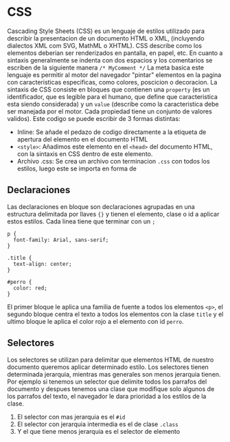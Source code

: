 # CSS
Cascading Style Sheets (CSS) es un lenguaje de estilos utilizado para describir la presentacion de un documento HTML o XML, (incluyendo dialectos XML com SVG, MathML o XHTML). CSS describe como los elementos deberian ser renderizados en pantalla, en papel, etc.
En cuanto a sintaxis generalmente se indenta con dos espacios y los comentarios se escriben de la siguiente manera ```/* MyComment */```
La meta basica este lenguaje es permitir al motor del navegador "pintar" elementos en la pagina con caracteristicas especificas, como colores, poscicion o decoracion. La sintaxis de CSS consiste en bloques que contienen una ```property```  (es un identificador, que es legible para el humano, que define que caracteristica esta siendo considerada) y un ```value``` (describe como la caracteristica debe ser manejada por el motor. Cada propiedad tiene un conjunto de valores validos).
Este codigo se puede escribir de 3 formas distintas:
- Inline: Se añade el pedazo de codigo directamente a la etiqueta de apertura del elemento en el documento HTML
- ```<style>```: Añadimos este elemento en el ```<head>``` del documento HTML, con la sintaxis en CSS dentro de este elemento.
- Archivo .css: Se crea un archivo con terminacion ```.css``` con todos los estilos, luego este se importa en forma de 

## Declaraciones
Las declaraciones en bloque son declaraciones agrupadas en una estructura delimitada por llaves ```{}``` y tienen el elemento, clase o id a aplicar estos estilos. Cada linea tiene que terminar con un ```;```

```
p { 
  font-family: Arial, sans-serif; 
}

.title {
  text-align: center;
}

#perro {
  color: red;
}
```

El primer bloque le aplica una familia de fuente a todos los elementos ```<p>```, el segundo bloque centra el texto a todos los elementos con la clase ```title``` y el ultimo bloque le aplica el color rojo a el elemento con id ```perro```.

## Selectores
Los selectores se utilizan para delimitar que elementos HTML de nuestro documento queremos aplicar determinado estilo.
Los selectores tienen determinada jerarquia, mientras mas generales son menos jerarquia tienen. Por ejemplo si tenemos un selector que delimite todos los parrafos del documento y despues tenemos una clase que modifique solo algunos de los parrafos del texto, el navegador le dara prioridad a los estilos de la clase.

1. El selector con mas jerarquia es el ```#id```
2. El selector con jerarquia intermedia es el de clase ```.class```
3. Y el que tiene menos jerarquia es el selector de elemento
